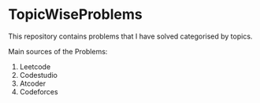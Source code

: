 # TopicWiseProblems

This repository contains problems that I have solved categorised by topics.

Main sources of the Problems:

1. Leetcode
2. Codestudio
3. Atcoder
4. Codeforces

